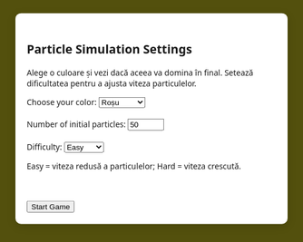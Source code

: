 <!DOCTYPE html>
<html lang="en">
<head>
    <meta charset="UTF-8">
    <meta name="viewport" content="width=device-width, initial-scale=1.0">
    <title>Particle Simulation</title>
    <style>
        body, html {
            height: 100%;
            margin: 0;
            padding: 0;
            font-family: 'Segoe UI', Tahoma, Geneva, Verdana, sans-serif;
            background-color: #53500d;
            display: flex;
            justify-content: center;
            align-items: center;
            overflow: hidden;
        }
        canvas {
            position: fixed;
            top: 0;
            left: 0;
            width: 100%;
            height: 100%;
            pointer-events: none;
            z-index: 1;
        }
        #menu {
            position: fixed;
            top: 20%;
            left: 50%;
            transform: translate(-50%, -20%);
            background-color: #fff;
            padding: 20px;
            border-radius: 10px;
            box-shadow: 0 4px 16px rgba(0, 0, 0, 0.15);
            z-index: 2;
        }
        #hud {
            position: fixed;
            top: 10px;
            left: 10px;
            background-color: rgba(255, 255, 255, 0.8);
            padding: 10px;
            border-radius: 5px;
            font-size: 14px;
            z-index: 1;
        }
        #restartButton {
            position: fixed;
            top: 10px;
            right: 10px;
            background-color: #a1887f;
            color: #ffffff;
            border: none;
            border-radius: 5px;
            padding: 10px;
            cursor: pointer;
            z-index: 2;
        }
        #freezeButton {
            position: fixed;
            bottom: 10px;
            right: 10px;
            background-color: #4caf50;
            color: #ffffff;
            border: none;
            border-radius: 5px;
            padding: 10px;
            cursor: pointer;
            z-index: 2;
            display: none;
        }
    </style>
</head>
<body>

<div id="menu">
    <h2>Particle Simulation Settings</h2>
    <p>Alege o culoare și vezi dacă aceea va domina în final. Setează dificultatea pentru a ajusta viteza particulelor.</p>
    <label for="color">Choose your color:</label>
    <select id="color">
        <option value="rgba(255, 0, 0, 0.5)">Roșu</option>
        <option value="rgba(0, 128, 0, 0.5)">Verde</option>
        <option value="rgba(0, 0, 255, 0.5)">Albastru</option>
        <option value="rgba(255, 165, 0, 0.5)">Portocaliu</option>
        <option value="rgba(128, 0, 128, 0.5)">Mov</option>
        <option value="rgba(0, 255, 255, 0.5)">Cyan</option>
    </select>
    <br><br>
    <label for="numParticles">Number of initial particles:</label>
    <input type="number" id="numParticles" min="10" max="200" value="50">
    <br><br>
    <label for="difficulty">Difficulty:</label>
    <select id="difficulty" onchange="showDifficultyDescription()">
        <option value="easy">Easy</option>
        <option value="medium">Medium</option>
        <option value="hard">Hard</option>
    </select>
    <p id="difficultyDescription">Easy = viteza redusă a particulelor; Hard = viteza crescută.</p>
    <br><br>
    <button onclick="startGame()">Start Game</button>
</div>

<div id="hud" style="display:none">
    <p>Scor Albine: <span id="preyScore">0</span></p>
    <p>Scor Prădători: <span id="predatorScore">0</span></p>
    <p>Număr Prădători: <span id="numPredators">3</span></p>
    <div id="colorScores"></div>
    <div id="goalRanking"></div>
</div>

<button id="restartButton" style="display:none" onclick="restartGame()">Restart Game</button>
<button id="freezeButton" onclick="freezeBlackParticles()">Freeze Predators</button>

<canvas id="particleCanvas"></canvas>

<script>
    let mouse = {
        x: null,
        y: null
    };

    window.addEventListener('mousemove', function (event) {
        mouse.x = event.clientX;
        mouse.y = event.clientY;
    });

    const canvas = document.getElementById('particleCanvas');
    const ctx = canvas.getContext('2d');
    let particlesArray = [];
    let blackParticles = [];
    let goldenCircle;
    let hive;
    let preyScore = 0;
    let predatorScore = 0;
    let freezeActive = false;
    let freezeEnergy = 0;
    let gameOver = false;

    const particleColors = [
        { name: 'Roșu', rgba: 'rgba(255, 0, 0, 0.5)' },
        { name: 'Verde', rgba: 'rgba(0, 128, 0, 0.5)' },
        { name: 'Albastru', rgba: 'rgba(0, 0, 255, 0.5)' },
        { name: 'Portocaliu', rgba: 'rgba(255, 165, 0, 0.5)' },
        { name: 'Mov', rgba: 'rgba(128, 0, 128, 0.5)' },
        { name: 'Cyan', rgba: 'rgba(0, 255, 255, 0.5)' }
    ];

    class Hive {
        constructor(x, y, size) {
            this.x = x;
            this.y = y;
            this.size = size;
        }

        draw() {
            ctx.beginPath();
            for (let i = 0; i < 6; i++) {
                const angle = (Math.PI / 3) * i;
                const x = this.x + this.size * Math.cos(angle);
                const y = this.y + this.size * Math.sin(angle);
                if (i === 0) {
                    ctx.moveTo(x, y);
                } else {
                    ctx.lineTo(x, y);
                }
            }
            ctx.closePath();
            ctx.fillStyle = 'yellow';
            ctx.fill();
        }

        relocate() {
            this.x = Math.random() * (canvas.width - this.size * 2) + this.size;
            this.y = Math.random() * (canvas.height - this.size * 2) + this.size;
        }
    }

    class GoldenCircle {
        constructor(x, y, radius) {
            this.x = x;
            this.y = y;
            this.radius = radius;
        }

        draw() {
            ctx.beginPath();
            ctx.arc(this.x, this.y, this.radius, 0, Math.PI * 2, false);
            ctx.fillStyle = 'gold';
            ctx.fill();
        }
    }

    class BlackParticle {
        constructor(x, y, size) {
            this.x = x;
            this.y = y;
            this.size = size;
            this.speed = 1.5;
            this.frozen = false;
        }

        draw() {
            ctx.beginPath();
            ctx.arc(this.x, this.y, this.size, 0, Math.PI * 2, false);
            ctx.fillStyle = this.frozen ? 'gray' : 'black';
            ctx.fill();
        }

        update() {
            if (this.frozen || gameOver) return;

            let closestParticle = null;
            let minDistance = Infinity;

            particlesArray.forEach(particle => {
                if (particle.hasHoney) {
                    const dx = particle.x - this.x;
                    const dy = particle.y - this.y;
                    const distance = Math.sqrt(dx * dx + dy * dy);

                    if (distance < minDistance) {
                        minDistance = distance;
                        closestParticle = particle;
                    }
                }
            });

            if (closestParticle) {
                const dx = closestParticle.x - this.x;
                const dy = closestParticle.y - this.y;
                const distance = Math.sqrt(dx * dx + dy * dy);

                if (distance < this.size) {
                    const index = particlesArray.indexOf(closestParticle);
                    if (index > -1) {
                        particlesArray.splice(index, 1);
                        predatorScore++;
                        document.getElementById('predatorScore').textContent = predatorScore;
                        checkGameOver();
                    }
                } else {
                    this.x += (dx / distance) * this.speed;
                    this.y += (dy / distance) * this.speed;
                }
            }

            this.draw();
        }
    }

    class Particle {
        constructor(x, y, directionX, directionY, size, color) {
            this.x = x;
            this.y = y;
            this.directionX = directionX;
            this.directionY = directionY;
            this.size = size;
            this.color = color;
            this.originalColor = color.rgba;
            this.hasHoney = false;
            this.wobbleAngle = 0;
        }

        draw() {
            ctx.beginPath();
            ctx.arc(this.x, this.y, this.size, 0, Math.PI * 2, false);
            ctx.fillStyle = this.hasHoney ? 'gold' : this.originalColor;
            ctx.fill();
        }

        update() {
            if (!this.hasHoney) {
                const dx = goldenCircle.x - this.x;
                const dy = goldenCircle.y - this.y;
                const distance = Math.sqrt(dx * dx + dy * dy);

                if (distance < goldenCircle.radius) {
                    this.hasHoney = true;
                }
            } else {
                const dx = mouse.x - this.x;
                const dy = mouse.y - this.y;
                const distance = Math.sqrt(dx * dx + dy * dy);

                if (distance > 1) {
                    const speed = 2;
                    this.wobbleAngle += 0.1;
                    const wobbleX = Math.sin(this.wobbleAngle) * 2;
                    const wobbleY = Math.cos(this.wobbleAngle) * 2;
                    this.x += (dx / distance) * speed + wobbleX;
                    this.y += (dy / distance) * speed + wobbleY;
                }

                if (Math.sqrt((this.x - hive.x) ** 2 + (this.y - hive.y) ** 2) < hive.size) {
                    this.hasHoney = false;
                    preyScore++;
                    document.getElementById('preyScore').textContent = preyScore;
                    freezeEnergy += 10;

                    if (preyScore % 100 === 0) {
                        hive.relocate();
                    }
                    if (freezeEnergy >= 10000) {
                        document.getElementById('freezeButton').style.display = 'block';
                    }
                    checkGameOver();
                }
            }

            this.x += this.directionX;
            this.y += this.directionY;

            if (this.x + this.size > canvas.width || this.x - this.size < 0) {
                this.directionX = -this.directionX;
            }
            if (this.y + this.size > canvas.height || this.y - this.size < 0) {
                this.directionY = -this.directionY;
            }

            this.draw();
        }
    }

    function checkGameOver() {
        if (preyScore >= 4500) {
            alert('Game Over! Bees Win!');
            gameOver = true;
        } else if (predatorScore >= 4500) {
            alert('Game Over! Predators Win!');
            gameOver = true;
        }
    }

    function freezeBlackParticles() {
        if (freezeActive || freezeEnergy < 1000) return;

        freezeActive = true;
        freezeEnergy = 0;
        document.getElementById('freezeButton').style.display = 'none';

        blackParticles.forEach(particle => particle.frozen = true);
        setTimeout(() => {
            blackParticles.forEach(particle => particle.frozen = false);
            freezeActive = false;
        }, 5000);
    }

    function init() {
        particlesArray = [];
        blackParticles = [];

        const numParticles = parseInt(document.getElementById('numParticles').value) || 50;
        for (let i = 0; i < numParticles; i++) {
            const size = Math.random() * 3 + 1;
            const x = Math.random() * (canvas.width - size * 2);
            const y = Math.random() * (canvas.height - size * 2);
            const directionX = (Math.random() - 0.5) * 2;
            const directionY = (Math.random() - 0.5) * 2;
            const color = particleColors[Math.floor(Math.random() * particleColors.length)];
            particlesArray.push(new Particle(x, y, directionX, directionY, size, color));
        }

        for (let i = 0; i < 3; i++) {
            const size = 10;
            const x = Math.random() * (canvas.width - size * 2) + size;
            const y = Math.random() * (canvas.height - size * 2) + size;
            blackParticles.push(new BlackParticle(x, y, size));
        }

        goldenCircle = new GoldenCircle(canvas.width / 2, canvas.height / 2, 100);
        hive = new Hive(canvas.width / 2, canvas.height / 2 + 200, 40);
    }

    function animate() {
        if (gameOver) return;

        ctx.clearRect(0, 0, canvas.width, canvas.height);
        goldenCircle.draw();
        hive.draw();
        blackParticles.forEach(blackParticle => blackParticle.update());
        particlesArray.forEach(particle => particle.update());
        requestAnimationFrame(animate);
    }

    function startGame() {
        document.getElementById('menu').style.display = 'none';
        document.getElementById('hud').style.display = 'block';
        canvas.width = window.innerWidth;
        canvas.height = window.innerHeight;
        init();
        animate();
    }

    window.addEventListener('mousemove', function (event) {
    mouse.x = event.clientX;
    mouse.y = event.clientY;
});

window.addEventListener('touchmove', function (event) {
    if (event.touches && event.touches.length > 0) {
        mouse.x = event.touches[0].clientX;
        mouse.y = event.touches[0].clientY;
    }
});

    canvas.width = window.innerWidth;
    canvas.height = window.innerHeight;
</script>

</body>
</html>
